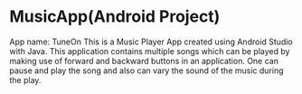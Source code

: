 # MusicApp(Android Project)
App name: TuneOn 
This is a Music Player App created using Android Studio with Java.
This application contains multiple songs which can be played by making use of forward and backward buttons in an application.
One can pause and play the song and also can vary the sound of the music during the play.
